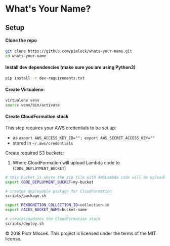# What's Your Name?

## Setup

#### Clone the repo

```bash
git clone https://github.com/pimlock/whats-your-name.git
cd whats-your-name
```

#### Install dev dependencies (make sure you are using Python3)

```bash
pip install -r dev-requirements.txt
```

#### Create Virtualenv:

```bash
virtualenv venv
source venv/bin/activate
```

#### Create CloudFormation stack

This step requires your AWS credentials to be set up:
* as `export AWS_ACCESS_KEY_ID=""; export AWS_SECRET_ACCESS_KEY=""`
* stored in `~/.aws/credentials`

Create required S3 buckets:

1. Where CloudFormation will upload Lambda code to (`CODE_DEPLOYMENT_BUCKET`)

```bash
# this bucket is where the zip file with AWSLambda code will be uploaded (it's used by CloudFormation to deploy Lambda)
export CODE_DEPLOYMENT_BUCKET=my-bucket

# creates deployable package for CloudFormation
scripts/package.sh

export REKOGNITION_COLLECTION_ID=collection-id
export FACES_BUCKET_NAME=bucket-name

# creates/updates the CloudFormation stack
scripts/deploy.sh
```

&copy; 2018 Piotr Mlocek. This project is licensed under the terms of the MIT license.
